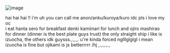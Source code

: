  ![image](https://github.com/user-attachments/assets/83f34133-4ca5-4552-9295-3b6cbf473d7f)

hai hai hai !! i'm uh you can call me anon/anku/kuroya/kuro idc pls i love my oc                                                             
i eat hanta sero for breakfast denki kamiinari for lunch and ojiro mashirao for dinner (dinner is the best plate guys trust)
the only straight ship i like is izuocha, the others idk guysss.,.,.,. u're kinda forced nglllglglgl i mean izuocha is fine but ojikami is js betterrrrr /hj ,.,.,.,.,
